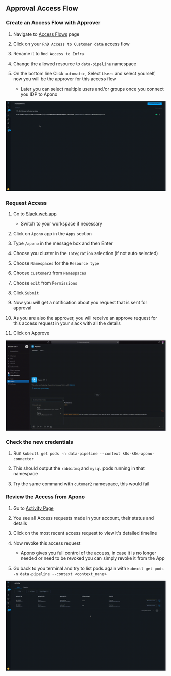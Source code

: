 ## Approval Access Flow

### Create an Access Flow with Approver 

1. Navigate to [Access Flows](https://app.apono.io/access-flows) page

2. Click on your `RnD Access to Customer data` access flow

3. Rename it to `Rnd Access to Infra`

4. Change the allowed resource to `data-pipeline` namespace

5. On the bottom line Click `automatic`, Select `Users` and select yourself, now you will be the approver for this access flow

   * Later you can select multiple users and/or groups once you connect you IDP to Apono

![update_access_flow_approver.gif](./gifs/update_access_flow_approver.gif)

### Request Access

1. Go to [Slack web app](https://slack.com/)

   * Switch to your workspace if necessary

2. Click on `Apono` app in the `Apps` section

3. Type `/apono` in the message box and then Enter

4. Choose you cluster in the `Integration` selection (if not auto selected)

5. Choose `Namespaces` for the `Resource type`

6. Choose `customer3` from `Namespaces`

7. Choose `edit` from `Permissions`

8. Click `Submit`

9. Now you will get a notification about you request that is sent for approval

10. As you are also the approver, you will receive an approve request for this access request in your slack with all the details

11. Click on Approve

![request_access_with_approver.gif](./gifs/request_access_with_approver.gif)

### Check the new credentials

1. Run `kubectl get pods -n data-pipeline --context k8s-k8s-apono-connector`

2. This should output the `rabbitmq` and `mysql` pods running in that namespace

3. Try the same command with `cutomer2` namespace, this would fail

### Review the Access from Apono

1. Go to [Activity Page](https://app.apono.io/activity)

2. You see all Access requests made in your account, their status and details

3. Click on the most recent access request to view it's detailed timeline

4. Now revoke this access request

   * Apono gives you full control of the access, in case it is no longer needed or need to be revoked you can simply revoke it from the App

5. Go back to you terminal and try to list pods again with `kubectl get pods -n data-pipeline --context <context_nane>`

![activity_page.gif](gifs%2Factivity_page.gif)
